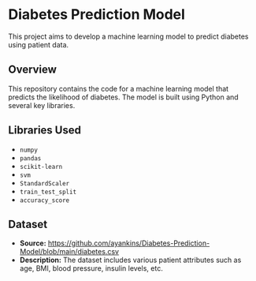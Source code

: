 # Diabetes Prediction Model

This project aims to develop a machine learning model to predict diabetes using patient data.

## Overview

This repository contains the code for a machine learning model that predicts the likelihood of diabetes. The model is built using Python and several key libraries.

## Libraries Used

- `numpy`
- `pandas`
- `scikit-learn`
- `svm`
- `StandardScaler`
- `train_test_split`
- `accuracy_score`

## Dataset

- **Source:** https://github.com/ayankins/Diabetes-Prediction-Model/blob/main/diabetes.csv
- **Description:** The dataset includes various patient attributes such as age, BMI, blood pressure, insulin levels, etc.

